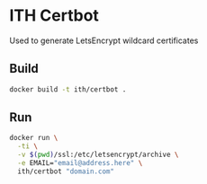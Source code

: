 # ITH Certbot

Used to generate LetsEncrypt wildcard certificates

## Build

```bash
docker build -t ith/certbot .
```

## Run

```bash
docker run \
  -ti \
  -v $(pwd)/ssl:/etc/letsencrypt/archive \
  -e EMAIL="email@address.here" \
  ith/certbot "domain.com"
```